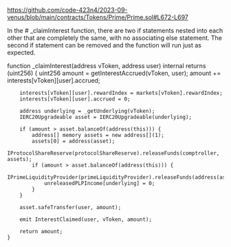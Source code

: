 https://github.com/code-423n4/2023-09-venus/blob/main/contracts/Tokens/Prime/Prime.sol#L672-L697

In the # _claimInterest function, there are two if statements nested into each other that are completely the same, with no associating else statement. The second if statement can be removed and the function will run just as expected.

function _claimInterest(address vToken, address user) internal returns (uint256) {
        uint256 amount = getInterestAccrued(vToken, user);
        amount += interests[vToken][user].accrued;

        interests[vToken][user].rewardIndex = markets[vToken].rewardIndex;
        interests[vToken][user].accrued = 0;

        address underlying = _getUnderlying(vToken);
        IERC20Upgradeable asset = IERC20Upgradeable(underlying);

        if (amount > asset.balanceOf(address(this))) {
            address[] memory assets = new address[](1);
            assets[0] = address(asset);
            IProtocolShareReserve(protocolShareReserve).releaseFunds(comptroller, assets);
            if (amount > asset.balanceOf(address(this))) {
                IPrimeLiquidityProvider(primeLiquidityProvider).releaseFunds(address(asset));
                unreleasedPLPIncome[underlying] = 0;
            }
        }

        asset.safeTransfer(user, amount);

        emit InterestClaimed(user, vToken, amount);

        return amount;
    }